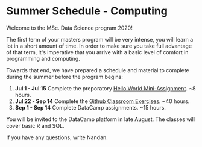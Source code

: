 # Summer Schedule - Computing

Welcome to the MSc. Data Science program 2020! 

The first term of your masters program will be very intense, you will learn a lot in a short amount of time. In order to make sure you take full advantage of that term, it's imperative that you arrive with a basic level of comfort in programming and computing. 

Towards that end, we have prepared a schedule and material to complete during the summer before the program begins:

1. **Jul 1 - Jul 15** Complete the preporatory [Hello World Mini-Assignment](./helloworld). ~8 hours.
2. **Jul 22 - Sep 14** Complete the [Github Classroom Exercises](./classroom). ~40 hours.
3. **Sep 1 - Sep 14** Complete DataCamp assignments. ~15 hours.

You will be invited to the DataCamp platform in late August. The classes will cover basic R and SQL.

If you have any questions, write Nandan.
